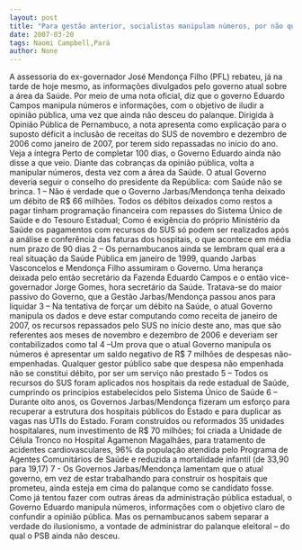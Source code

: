 ```yaml
---
layout: post
title: "Para gestão anterior, socialistas manipulam números, por não querer descer do palanque"
date: 2007-03-20
tags: Naomi Campbell,Pará
author: None
---
```

A assessoria do ex-governador José Mendonça Filho (PFL) rebateu, já na tarde de hoje mesmo, as informações divulgados pelo governo atual sobre a área da Saúde. Por meio de uma nota oficial, diz que o governo Eduardo Campos manipula números e informações, com o objetivo de iludir a opinião pública, uma vez que ainda não desceu do palanque.
Dirigida à Opinião Pública de Pernambuco, a nota apresenta como explicação para o suposto déficit a inclusão de receitas do SUS de novembro e dezembro de 2006 como janeiro de 2007, por terem sido repassadas no início do ano.
Veja a íntegra
Perto de completar 100 dias, o Governo Eduardo ainda não disse a que veio. 
Diante das cobranças da opinião pública, volta a manipular números, desta vez com a área da Saúde. 
O atual Governo deveria seguir o conselho do presidente da República: com Saúde não se brinca.
1 – Não é verdade que o Governo Jarbas/Mendonça tenha deixado um débito de R$ 66 milhões. Todos os débitos deixados como restos a pagar tinham programação financeira com repasses do Sistema Único de Saúde e do Tesouro Estadual; Como é exigência do próprio Ministério da Saúde os pagamentos com recursos do SUS só podem ser realizados após a análise e conferência das faturas dos hospitais, o que acontece em média num prazo de 90 dias
2 – Os pernambucanos ainda se lembram qual era a real situação da Saúde Pública em janeiro de 1999, quando Jarbas Vasconcelos e Mendonça Filho assumiram o Governo. Uma herança deixada pelo então secretário da Fazenda Eduardo Campos e o então vice-governador Jorge Gomes, hora secretário da Saúde. Tratava-se do maior passivo do Governo, que a Gestão Jarbas/Mendonça passou anos para liquidar
3 – Na tentativa de forçar um débito na Saúde, o atual Governo manipula os dados e deve estar computando como receita de janeiro de 2007, os recursos repassados pelo SUS no início deste ano, mas que são referentes aos meses de novembro e dezembro de 2006 e deveriam ser contabilizados como tal 
4 –Um prova que o atual Governo manipula os números é apresentar um saldo negativo de R$ 7 milhões de despesas não-empenhadas. Qualquer gestor público sabe que despesa não empenhada não se constitui débito, por ser um serviço não prestado 
5 – Todos os recursos do SUS foram aplicados nos hospitais da rede estadual de Saúde, cumprindo os princípios estabelecidos pelo Sistema Único de Saúde
6 – Durante oito anos, os Governos Jarbas/Mendonça fizeram um esforço para recuperar a estrutura dos hospitais públicos do Estado e para duplicar as vagas nas UTIs do Estado. Foram construídos ou reformados 35 unidades hospitalares, num investimento de R$ 70 milhões; foi criada a Unidade de Célula Tronco no Hospital Agamenon Magalhães, para tratamento de acidentes cardiovasculares, 96% da população atendida pelo Programa de Agentes Comunitários de Saúde e reduzida a mortalidade infantil (de 33,90 para 19,17)
7 - Os Governos Jarbas/Mendonça lamentam que o atual governo, em vez de estar trabalhando para construir os hospitais que prometeu, ainda esteja em cima do palanque como se candidato fosse. Como já tentou fazer com outras áreas da administração pública estadual, o Governo Eduardo manipula números, informações com o objetivo claro de confundir a opinião pública. Mas os pernambucanos sabem separar a verdade do ilusionismo, a vontade de administrar do palanque eleitoral – do qual o PSB ainda não desceu. 